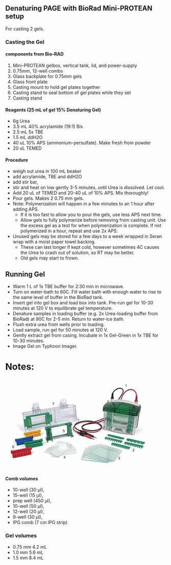 ## Denaturing PAGE with BioRad Mini-PROTEAN setup

For casting 2 gels. 

### Casting the Gel 

#### components from Bio-RAD
1. Mini-PROTEAN gelbox, vertical tank, lid, and power-supply
2. 0.75mm, 12-well combs
3. Glass backplate for 0.75mm gels
4. Glass front plate
5. Casting mount to hold gel plates together
6. Casting stand to seal bottom of gel plates while they set
7. Casting stand

#### Reagents (25 mL of gel 15% Denaturing Gel)
* 6g Urea
* 3.5 mL 40% acrylamide (19:1) Bis
* 2.5 mL 5x TBE
* 1.5 mL ddH2O
* 40 uL 10% APS (ammonium-persulfate). Make fresh from powder
* 20 uL TEMED

#### Procedure
* weigh out urea in 100 mL beaker
* add acrylamide, TBE and ddH2O
* add stir bar,
* stir and heat on low gently 3-5 minutes, until Urea is dissolved.  Let cool.
* Add 20 uL of TEMED and 20-40 uL of 10% APS.  Mix thoroughly!
* Pour gels.  Makes 2 0.75 mm gels.  
* Note: Polymerization will happen in a few minutes to an 1 hour after adding APS.  
	* If it is too fast to allow you to pour the gels, use less APS next time.
	* Allow gels to fully polymerize before removing from casting unit.  Use the excess gel as a test for when polymerization is complete.  If not polymerized in a hour, repeat and use 2x APS.
* Unused gels may be stored for a few days to a week wrapped in Seran wrap with a moist paper towel backing.
	* These can last longer if kept cold, however sometimes 4C causes the Urea to crash out of solution, so RT may be better.
	* Old gels may start to frown.    

## Running Gel
* Warm 1 L of 1x TBE buffer for 2:30 min in microwave. 
* Turn on water-bath to 60C.  Fill water bath with enough water to rise to the same level of buffer in the BioRad tank.
* Insert gel into gel box and load box into tank.  Pre-run gel for 10-30 minutes at 120 V to equilibrate gel temperature.
* Denature samples in loading buffer (e.g. 2x Urea-loading buffer from BioRad) at 90C for 2-5 min.  Return to water-ice bath.  
* Flush extra urea from wells prior to loading.
* Load sample, run gel for 50 minutes at 120 V. 
*  Gently extract gel from casing.  Incubate in 1x Gel-Green in 1x TBE for 10-30 minutes.  
*  Image Gel on Typhoon Imager.


# Notes:

![components](https://raw.githubusercontent.com/BoettigerLab/protocols/master/Images/BioRad_PAGE_setup.jpg)


#### Comb volumes
* 10-well (30 µl),
* 15-well (15 µl),
* prep well (450 µl),
* 10-well (50 µl),
* 12-well (20 µl),
* 9-well (30 µl),
* IPG comb (7 cm IPG strip)

### Gel volumes
* 0.75 mm 4.2 mL
* 1.0 mm 5.6 mL
* 1.5 mm 8.4 mL
